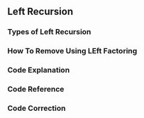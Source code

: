 ## Left Recursion
### Types of Left Recursion
### How To Remove Using LEft Factoring
### Code Explanation
### Code Reference
### Code Correction
